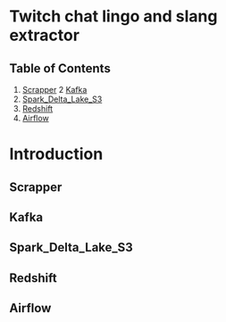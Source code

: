 # Twitch chat lingo and slang extractor

## Table of Contents
1. [Scrapper](README.md#scrapper)
2  [Kafka](README.md#kafka)
3. [Spark_Delta_Lake_S3](README.md#spark_delta_lake_s3)
4. [Redshift](README.md#redshift)
5. [Airflow](README.md#airflow)

# Introduction 
## Scrapper 
## Kafka
## Spark_Delta_Lake_S3 
## Redshift
## Airflow

